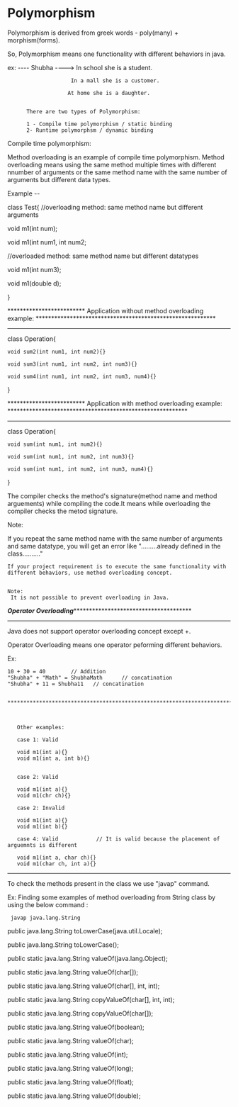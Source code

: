 # Polymorphism
Polymorphism is derived from  greek words - poly(many) + morphism(forms).


So, Polymorphism means one functionality with different behaviors in java.

ex: ---- Shubha ----> In school she is a student.

                        In a mall she is a customer.
                        
                       At home she is a daughter.
                       
          
          There are two types of Polymorphism: 
          
          1 - Compile time polymorphism / static binding
          2- Runtime polymorphsm / dynamic binding
          
          
          

Compile time polymorphism:

Method overloading is an example of compile time polymorphism. Method overloading means using the same method multiple times with different nnumber of 
arguments or the same method name with the same number of arguments but different data types.


Example --

class Test{
  //overloading method: same method name but different arguments
  
  void m1(int num);
  
  void m1(int num1, int num2;
  
  //overloaded method: same method name but different datatypes
  
  void m1(int num3);
  
  void m1(double d);
  
  }
  
  ************************* Application without method overloading example: **********************************************************
  *****************************************************************************************************************************
 
  
  class Operation{
  
    void sum2(int num1, int num2){}
    
    void sum3(int num1, int num2, int num3){}
    
    void sum4(int num1, int num2, int num3, num4){}
    
  }
  
   ************************* Application with method overloading example: **********************************************************
  ***************************************************************************************************************************
  class Operation{
  
    void sum(int num1, int num2){}
    
    void sum(int num1, int num2, int num3){}
    
    void sum(int num1, int num2, int num3, num4){}
    
  }
  
  The compiler checks the method's signature(method name and method arguements) while compiling the code.It means while overloading the compiler
  checks the metod signature.
  
  
  Note:
  
  If you repeat the same method name with the same number of arguments and same datatype, you will get an error like 
    ".........already defined in the class.........."
    
    
    If your project requirement is to execute the same functionality with different behaviors, use method overloading concept.
    
    
    Note:
     It is not possible to prevent overloading in Java. 
    
    
   *****************Operator Overloading*******************************************************
   
 *******************************************************************************************
 
 Java does not support operator overloading concept except +.
 
 Operator Overloading means one operator peforming different behaviors.
 
 Ex: 
 
    10 + 30 = 40        // Addition
    "Shubha" + "Math" = ShubhaMath      // concatination
    "Shubha" + 11 = Shubha11   // concatination
    
     *******************************************************************************************
     
    
    
       Other examples:
       
       case 1: Valid
       
       void m1(int a){}
       void m1(int a, int b){}  
       
       
       case 2: Valid
       
       void m1(int a){}
       void m1(chr ch){}  
       
       case 2: Invalid
       
       void m1(int a){}
       void m1(int b){}  
       
       case 4: Valid            // It is valid because the placement of arguemnts is different 
       
       void m1(int a, char ch){}
       void m1(char ch, int a){}  
  
  
   *******************************************************************************************
   
   To check the methods present in the class we use "javap" command.
   
   Ex:   Finding some examples of method overloading from String class by using the below command : 
   
     javap java.lang.String
   
   public java.lang.String toLowerCase(java.util.Locale);
   
  public java.lang.String toLowerCase();
  
  public static java.lang.String valueOf(java.lang.Object);
  
  public static java.lang.String valueOf(char[]);
  
  public static java.lang.String valueOf(char[], int, int);
  
  public static java.lang.String copyValueOf(char[], int, int);
  
  public static java.lang.String copyValueOf(char[]);
  
  public static java.lang.String valueOf(boolean);
  
  public static java.lang.String valueOf(char);
  
  public static java.lang.String valueOf(int);
  
  public static java.lang.String valueOf(long);
  
  public static java.lang.String valueOf(float);
  
  public static java.lang.String valueOf(double);
  
  
  
  
  
  
